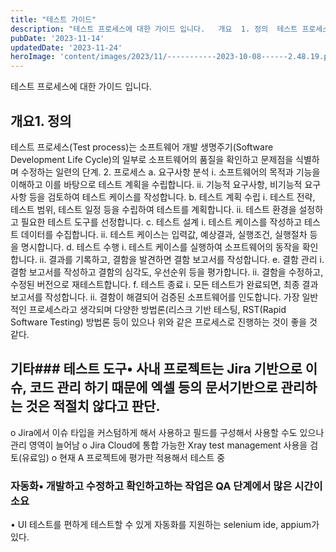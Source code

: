 ```yaml
---
title: "테스트 가이드"
description: "테스트 프로세스에 대한 가이드 입니다.   개요  1. 정의  테스트 프로세스(Test process)는 소프트웨어 개발 생명주기(Software Development Life Cycle)의 일부로 소프트웨어의 품질을 확인하고 문제점을 식별하며 수정하는 일련의 단계.  2. 프로세스..."
pubDate: '2023-11-14'
updatedDate: '2023-11-24'
heroImage: 'content/images/2023/11/-----------2023-10-08------2.48.19.png'
---
```


테스트 프로세스에 대한 가이드 입니다.
## 개요1. 정의
테스트 프로세스(Test process)는 소프트웨어 개발 생명주기(Software Development Life Cycle)의 일부로 소프트웨어의 품질을 확인하고 문제점을 식별하며 수정하는 일련의 단계.
2. 프로세스
a. 요구사항 분석
i. 소프트웨어의 목적과 기능을 이해하고 이를 바탕으로 테스트 계획을 수립합니다.
ii. 기능적 요구사항, 비기능적 요구사항 등을 검토하여 테스트 케이스를 작성합니다.
b. 테스트 계획 수립
i. 테스트 전략, 테스트 범위, 테스트 일정 등을 수립하여 테스트를 계획합니다.
ii. 테스트 환경을 설정하고 필요한 테스트 도구를 선정합니다.
c. 테스트 설계
i. 테스트 케이스를 작성하고 테스트 데이터를 수집합니다.
ii. 테스트 케이스는 입력값, 예상결과, 실행조건, 실행절차 등을 명시합니다.
d. 테스트 수행
i. 테스트 케이스를 실행하여 소프트웨어의 동작을 확인합니다.
ii. 결과를 기록하고, 결함을 발견하면 결함 보고서를 작성합니다.
e. 결함 관리
i. 결함 보고서를 작성하고 결함의 심각도, 우선순위 등을 평가합니다.
ii. 결함을 수정하고, 수정된 버전으로 재테스트합니다.
f. 테스트 종료
i. 모든 테스트가 완료되면, 최종 결과 보고서를 작성합니다.
ii. 결함이 해결되어 검증된 소프트웨어를 인도합니다.
가장 일반적인 프로세스라고 생각되며 다양한 방법론(리스크 기반 테스팅, RST(Rapid Software Testing) 방법론 등이 있으나 위와 같은 프로세스로 진행하는 것이 좋을 것 같다.
## 기타### 테스트 도구• 사내 프로젝트는 Jira 기반으로 이슈, 코드 관리 하기 때문에 엑셀 등의 문서기반으로 관리하는 것은 적절치 않다고 판단.
o Jira에서 이슈 타입을 커스텀하게 해서 사용하고 필드를 구성해서 사용할 수도 있으나 관리 영역이 늘어남
o Jira Cloud에 통합 가능한 Xray test management 사용을 검토(유료임)
o 현재 A 프로젝트에 평가판 적용해서 테스트 중
### 자동화• 개발하고 수정하고 확인하고하는 작업은 QA 단계에서 많은 시간이 소요
• UI 테스트를 편하게 테스트할 수 있게 자동화를 지원하는 selenium ide, appium가 있다.